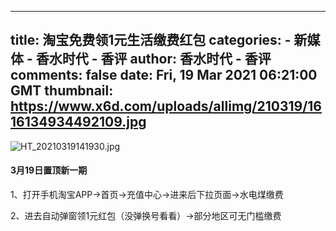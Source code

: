 
---
title: 淘宝免费领1元生活缴费红包
categories: 
    - 新媒体
    - 香水时代 - 香评
author: 香水时代 - 香评
comments: false
date: Fri, 19 Mar 2021 06:21:00 GMT
thumbnail: https://www.x6d.com/uploads/allimg/210319/1616134934492109.jpg
---

<div>   
<p><img src="https://www.x6d.com/uploads/allimg/210319/1616134934492109.jpg" title="1616134934492109.jpg" alt="HT_20210319141930.jpg" referrerpolicy="no-referrer"></p><h4>3月19日置顶新一期</h4><p>1、打开手机淘宝APP->首页->充值中心->进来后下拉页面->水电煤缴费</p><p>2、进去自动弹窗领1元红包（没弹换号看看）->部分地区可无门槛缴费</p>
  
</div>
            